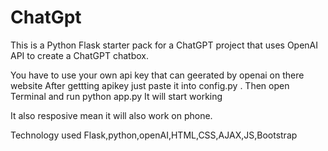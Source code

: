 # ChatGpt
This is a Python Flask starter pack for a ChatGPT project that uses OpenAI API to create a ChatGPT chatbox.

You have to use your own api key that can geerated by openai on there website
After gettting apikey just paste it into config.py .
Then open Terminal and run python app.py
It will start working

It also resposive mean it will also work on phone.

Technology used 
Flask,python,openAI,HTML,CSS,AJAX,JS,Bootstrap
